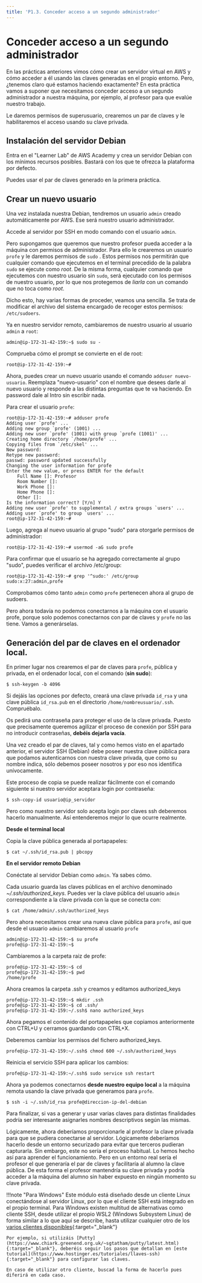 ```yaml
---
title: 'P1.3. Conceder acceso a un segundo administrador'
---
```


# Conceder acceso a un segundo administrador

En las prácticas anteriores vimos cómo crear un servidor virtual en AWS y cómo acceder a él usando las claves generadas en el propio entorno. Pero, ¿tenemos claro qué estamos haciendo exactamente? En esta práctica vamos a suponer que necesitamos conceder acceso a un segundo administrador a nuestra máquina, por ejemplo, al profesor para que evalúe nuestro trabajo. 

Le daremos permisos de superusuario, crearemos un par de claves y le habilitaremos el acceso usando su clave privada.

## Instalación del servidor Debian

Entra en el "Learner Lab" de AWS Academy y crea un servidor Debian con los mínimos recursos posibles. Bastará con los que te ofrezca la plataforma por defecto.

Puedes usar el par de claves generado en la primera práctica.



## Crear un nuevo usuario

Una vez instalada nuestra Debian, tendremos un usuario `admin` creado automáticamente por AWS. Ese será nuestro usuario administrador.

Accede al servidor por SSH en modo comando con el usuario `admin`.

Pero supongamos que queremos que nuestro profesor pueda acceder a la máquina con permisos de administrador. Para ello le crearemos un usuario `profe` y le daremos permisos de `sudo` . Estos permisos nos permitirán que cualquier comando que ejecutemos en el terminal precedido de la palabra `sudo` se ejecute como *root*. De la misma forma, cualquier comando que ejecutemos con nuestro usuario sin `sudo`, será ejecutado con los permisos de nuestro usuario, por lo que nos protegemos de *liarla* con un comando que no toca como *root*.

Dicho esto, hay varias formas de proceder, veamos una sencilla. Se trata de modificar el archivo del sistema encargado de recoger estos permisos: `/etc/sudoers`. 

Ya en nuestro servidor remoto, cambiaremos de nuestro usuario al usuario `admin` a `root`:

```
admin@ip-172-31-42-159:~$ sudo su -
```

Comprueba cómo el prompt se convierte en el de root:

```
root@ip-172-31-42-159:~#
```

Ahora, puedes crear un nuevo usuario usando el comando `adduser nuevo-usuario`. Reemplaza "nuevo-usuario" con el nombre que desees darle al nuevo usuario y responde a las distintas preguntas que te va haciendo. En password dale al Intro sin escribir nada.

Para crear el usuario `profe`:

```
root@ip-172-31-42-159:~# adduser profe
Adding user `profe' ...
Adding new group `profe' (1001) ...
Adding new user `profe' (1001) with group `profe (1001)' ...
Creating home directory `/home/profe' ...
Copying files from `/etc/skel' ...
New password: 
Retype new password: 
passwd: password updated successfully
Changing the user information for profe
Enter the new value, or press ENTER for the default
	Full Name []: Profesor              
	Room Number []: 
	Work Phone []: 
	Home Phone []: 
	Other []: 
Is the information correct? [Y/n] Y
Adding new user `profe' to supplemental / extra groups `users' ...
Adding user `profe' to group `users' ...
root@ip-172-31-42-159:~# 
```

Luego, agrega al nuevo usuario al grupo "sudo" para otorgarle permisos de administrador:

```
root@ip-172-31-42-159:~# usermod -aG sudo profe
```

Para confirmar que el usuario se ha agregado correctamente al grupo "sudo", puedes verificar el archivo /etc/group:

```
root@ip-172-31-42-159:~# grep '^sudo:' /etc/group
sudo:x:27:admin,profe
```

Comprobamos cómo tanto `admin` como `profe` pertenecen ahora al grupo de sudoers.

Pero ahora todavía no podemos conectarnos a la máquina con el usuario profe, porque solo podemos conectarnos con par de claves y `profe` no las tiene. Vamos a generárselas.


## Generación del par de claves en el ordenador local.

En primer lugar nos crearemos el par de claves para `profe`, pública y privada, en el ordenador local, con el comando (**sin sudo**):

```
$ ssh-keygen -b 4096
```

Si dejáis las opciones por defecto, creará una clave privada `id_rsa` y una clave pública `id_rsa.pub` en el directorio `/home/nombreusuario/.ssh`. Compruébalo.

Os pedirá una contraseña para proteger el uso de la clave privada. Puesto que precisamente queremos agilizar el proceso de conexión por SSH para no introducir contraseñas, **debéis dejarla vacía**.

Una vez creado el par de claves, tal y como hemos visto en el apartado anterior, el servidor SSH (Debian) debe poseer nuestra clave pública para que podamos autenticarnos con nuestra clave privada, que como su nombre indica, sólo debemos poseer nosotros y por eso nos identifica unívocamente.

Este proceso de copia se puede realizar fácilmente con el comando siguiente si nuestro servidor aceptara login por contraseña:

```
$ ssh-copy-id usuario@ip_servidor
```

Pero como nuestro servidor solo acepta login por claves ssh deberemos hacerlo manualmente. Así entenderemos mejor lo que ocurre realmente.

**Desde el terminal local**

Copia la clave pública generada al portapapeles:

```
$ cat ~/.ssh/id_rsa.pub | pbcopy
```

**En el servidor remoto Debian**

Conéctate al servidor Debian como `admin`. Ya sabes cómo.

Cada usuario guarda las claves públicas en el archivo denominado *~/.ssh/authorized_keys*. Puedes ver la clave pública del usuario `admin` correspondiente a la clave privada con la que se conecta con:

```
$ cat /home/admin/.ssh/authorized_keys
```

Pero ahora necesitamos crear una nueva clave pública para `profe`, así que desde el usuario `admin` cambiaremos al usuario `profe`

```
admin@ip-172-31-42-159:~$ su profe
profe@ip-172-31-42-159:~$
```

Cambiaremos a la carpeta raiz de profe:

```
profe@ip-172-31-42-159:~$ cd
profe@ip-172-31-42-159:~$ pwd
/home/profe
```

Ahora creamos la carpeta .ssh y creamos y editamos authorized_keys

```
profe@ip-172-31-42-159:~$ mkdir .ssh
profe@ip-172-31-42-159:~$ cd .ssh/
profe@ip-172-31-42-159:~/.ssh$ nano authorized_keys
```

Ahora pegamos el contenido del portapapeles que copiamos anteriormente con CTRL+U y cerramos guardando con CTRL+X.

Deberemos cambiar los permisos del fichero authorized_keys.

```
profe@ip-172-31-42-159:~/.ssh$ chmod 600 ~/.ssh/authorized_keys
```

Reinicia el servicio SSH para aplicar los cambios:

````
profe@ip-172-31-42-159:~/.ssh$ sudo service ssh restart 
````
Ahora ya podemos conectarnos **desde nuestro equipo local** a la máquina remota usando la clave privada que generamos para `profe`.

```
$ ssh -i ~/.ssh/id_rsa profe@direccion-ip-del-debian

```

Para finalizar, si vas a generar y usar varias claves para distintas finalidades podría ser interesante asignarles nombres descriptivos según las mismas.

Lógicamente, ahora deberíamos proporcionarle al profesor la clave privada para que se pudiera conectarse al servidor. Lógicamente deberíamos hacerlo desde un entorno securizado para evitar que terceros pudieran capturarla. Sin embargo, este no sería el proceso habitual. Lo hemos hecho así para aprender el funcionamiento. Pero en un entorno real sería el profesor el que generaría el par de claves y facilitaría al alumno la clave pública. De esta forma el profesor mantendría su clave privada y podría acceder a la máquina del alumno sin haber expuesto en ningún momento su clave privada.


!!!note "Para Windows"
    Este módulo está diseñado desde un cliente Linux conectándose al servidor Linux, por lo que el cliente SSH está integrado en el propio terminal. Para Windows existen multitud de alternativas como cliente SSH, desde utilizar el propio WSL2 (Windows Subsystem Linux) de forma similar a lo que aquí se describe, hasta utilizar cualquier otro de los [varios clientes disponibles](https://www.redeszone.net/tutoriales/servidores/mejores-clientes-ssh-windows/){:target="_blank"}

    Por ejemplo, si utilizáis [Putty](https://www.chiark.greenend.org.uk/~sgtatham/putty/latest.html){:target="_blank"}, deberéis seguir los pasos que detallan en [este tutorial](https://www.hostinger.es/tutoriales/llaves-ssh){:target="_blank"} para configurar las claves.

    En caso de utilizar otro cliente, buscad la forma de hacerlo pues diferirá en cada caso.
